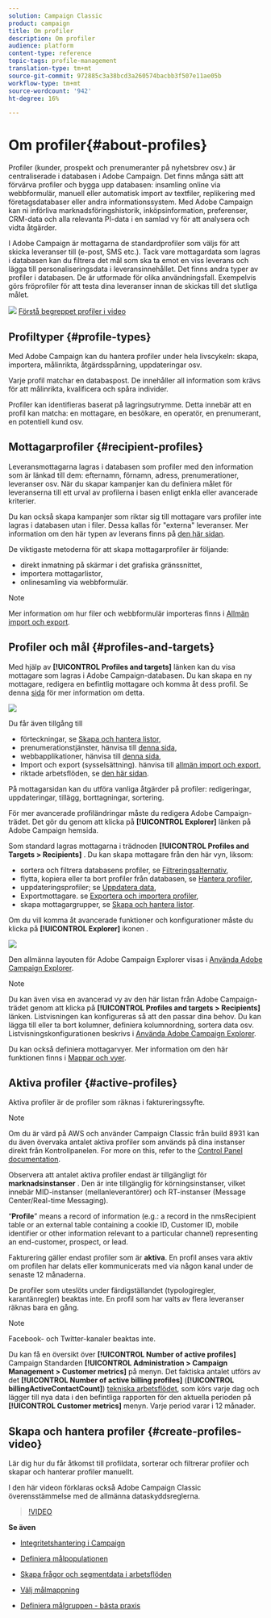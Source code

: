 ```yaml
---
solution: Campaign Classic
product: campaign
title: Om profiler
description: Om profiler
audience: platform
content-type: reference
topic-tags: profile-management
translation-type: tm+mt
source-git-commit: 972885c3a38bcd3a260574bacbb3f507e11ae05b
workflow-type: tm+mt
source-wordcount: '942'
ht-degree: 16%

---
```



# Om profiler{#about-profiles}

Profiler (kunder, prospekt och prenumeranter på nyhetsbrev osv.) är centraliserade i databasen i Adobe Campaign. Det finns många sätt att förvärva profiler och bygga upp databasen: insamling online via webbformulär, manuell eller automatisk import av textfiler, replikering med företagsdatabaser eller andra informationssystem. Med Adobe Campaign kan ni införliva marknadsföringshistorik, inköpsinformation, preferenser, CRM-data och alla relevanta PI-data i en samlad vy för att analysera och vidta åtgärder.

I Adobe Campaign är mottagarna de standardprofiler som väljs för att skicka leveranser till (e-post, SMS etc.). Tack vare mottagardata som lagras i databasen kan du filtrera det mål som ska ta emot en viss leverans och lägga till personaliseringsdata i leveransinnehållet. Det finns andra typer av profiler i databasen. De är utformade för olika användningsfall. Exempelvis görs fröprofiler för att testa dina leveranser innan de skickas till det slutliga målet.

![](assets/do-not-localize/how-to-video.png) [Förstå begreppet profiler i video](#create-profiles-video)

## Profiltyper {#profile-types}

Med Adobe Campaign kan du hantera profiler under hela livscykeln: skapa, importera, målinrikta, åtgärdsspårning, uppdateringar osv.

Varje profil matchar en databaspost. De innehåller all information som krävs för att målinrikta, kvalificera och spåra individer.

Profiler kan identifieras baserat på lagringsutrymme. Detta innebär att en profil kan matcha: en mottagare, en besökare, en operatör, en prenumerant, en potentiell kund osv.

## Mottagarprofiler {#recipient-profiles}

Leveransmottagarna lagras i databasen som profiler med den information som är länkad till dem: efternamn, förnamn, adress, prenumerationer, leveranser osv. När du skapar kampanjer kan du definiera målet för leveranserna till ett urval av profilerna i basen enligt enkla eller avancerade kriterier.

Du kan också skapa kampanjer som riktar sig till mottagare vars profiler inte lagras i databasen utan i filer. Dessa kallas för &quot;externa&quot; leveranser. Mer information om den här typen av leverans finns på [den här sidan](../../delivery/using/steps-defining-the-target-population.md#selecting-external-recipients).

De viktigaste metoderna för att skapa mottagarprofiler är följande:

* direkt inmatning på skärmar i det grafiska gränssnittet,
* importera mottagarlistor,
* onlinesamling via webbformulär.

>[!NOTE]
>
>Mer information om hur filer och webbformulär importeras finns i [Allmän import och export](../../platform/using/generic-imports-and-exports.md).

## Profiler och mål {#profiles-and-targets}

Med hjälp av **[!UICONTROL Profiles and targets]** länken kan du visa mottagare som lagras i Adobe Campaign-databasen. Du kan skapa en ny mottagare, redigera en befintlig mottagare och komma åt dess profil. Se denna [sida](../../platform/using/editing-a-profile.md) för mer information om detta.

![](assets/d_ncs_user_interface_target_link.png)

Du får även tillgång till

* förteckningar, se [Skapa och hantera listor](../../platform/using/creating-and-managing-lists.md),
* prenumerationstjänster, hänvisa till [denna sida](../../delivery/using/managing-subscriptions.md),
* webbapplikationer, hänvisa till [denna sida](../../web/using/about-web-applications.md),
* Import och export (sysselsättning). hänvisa till [allmän import och export](../../platform/using/generic-imports-and-exports.md),
* riktade arbetsflöden, se [den här sidan](../../workflow/using/building-a-workflow.md#implementation-steps-).

På mottagarsidan kan du utföra vanliga åtgärder på profiler: redigeringar, uppdateringar, tillägg, borttagningar, sortering.

För mer avancerade profiländringar måste du redigera Adobe Campaign-trädet. Det gör du genom att klicka på **[!UICONTROL Explorer]** länken på Adobe Campaign hemsida.

Som standard lagras mottagarna i trädnoden **[!UICONTROL Profiles and Targets > Recipients]** . Du kan skapa mottagare från den här vyn, liksom:

* sortera och filtrera databasens profiler, se [Filtreringsalternativ](../../platform/using/filtering-options.md),
* flytta, kopiera eller ta bort profiler från databasen, se [Hantera profiler](../../platform/using/managing-profiles.md),
* uppdateringsprofiler; se [Uppdatera data](../../platform/using/updating-data.md),
* Exportmottagare. se [Exportera och importera profiler](../../platform/using/exporting-and-importing-profiles.md),
* skapa mottagargrupper, se [Skapa och hantera listor](../../platform/using/creating-and-managing-lists.md).

Om du vill komma åt avancerade funktioner och konfigurationer måste du klicka på **[!UICONTROL Explorer]** ikonen .

![](assets/d_ncs_user_interface01.png)

Den allmänna layouten för Adobe Campaign Explorer visas i [Använda Adobe Campaign Explorer](../../platform/using/adobe-campaign-workspace.md#using-adobe-campaign-explorer).

>[!NOTE]
>
>Du kan även visa en avancerad vy av den här listan från Adobe Campaign-trädet genom att klicka på **[!UICONTROL Profiles and targets > Recipients]** länken. Listvisningen kan konfigureras så att den passar dina behov. Du kan lägga till eller ta bort kolumner, definiera kolumnordning, sortera data osv. Listvisningskonfigurationen beskrivs i [Använda Adobe Campaign Explorer](../../platform/using/adobe-campaign-workspace.md#using-adobe-campaign-explorer).
>
>Du kan också definiera mottagarvyer. Mer information om den här funktionen finns i [Mappar och vyer](../../platform/using/access-management.md#folders-and-views).

## Aktiva profiler {#active-profiles}

Aktiva profiler är de profiler som räknas i faktureringssyfte.

>[!NOTE]
>
>Om du är värd på AWS och använder Campaign Classic från build 8931 kan du även övervaka antalet aktiva profiler som används på dina instanser direkt från Kontrollpanelen. For more on this, refer to the [Control Panel documentation](https://docs.adobe.com/content/help/en/control-panel/using/performance-monitoring/active-profiles-monitoring.html).
>
>Observera att antalet aktiva profiler endast är tillgängligt för **marknadsinstanser** . Den är inte tillgänglig för körningsinstanser, vilket innebär MID-instanser (mellanleverantörer) och RT-instanser (Message Center/Real-time Messaging).

“**Profile**” means a record of information (e.g.: a record in the nmsRecipient table or an external table containing a cookie ID, Customer ID, mobile identifier or other information relevant to a particular channel) representing an end-customer, prospect, or lead.

Fakturering gäller endast profiler som är **aktiva**. En profil anses vara aktiv om profilen har delats eller kommunicerats med via någon kanal under de senaste 12 månaderna.

De profiler som uteslöts under färdigställandet (typologiregler, karantänregler) beaktas inte. En profil som har valts av flera leveranser räknas bara en gång.

>[!NOTE]
>
>Facebook- och Twitter-kanaler beaktas inte.

Du kan få en översikt över **[!UICONTROL Number of active profiles]** Campaign Standarden **[!UICONTROL Administration > Campaign Management > Customer metrics]** på menyn. Det faktiska antalet utförs av det **[!UICONTROL Number of active billing profiles]** (**[!UICONTROL billingActiveContactCount]**) [tekniska arbetsflödet](../../workflow/using/deliveries.md), som körs varje dag och lägger till nya data i den befintliga rapporten för den aktuella perioden på **[!UICONTROL Customer metrics]** menyn. Varje period varar i 12 månader.

## Skapa och hantera profiler {#create-profiles-video}

Lär dig hur du får åtkomst till profildata, sorterar och filtrerar profiler och skapar och hanterar profiler manuellt.

I den här videon förklaras också Adobe Campaign Classic överensstämmelse med de allmänna dataskyddsreglerna.

>[!VIDEO](https://video.tv.adobe.com/v/35611?quality=12)

**Se även**

* [Integritetshantering i Campaign](https://helpx.adobe.com/se/campaign/kb/acc-privacy.html)

* [Definiera målpopulationen](../../delivery/using/define-the-right-audience.md)

* [Skapa frågor och segmentdata i arbetsflöden](../../workflow/using/targeting-data.md)

* [Välj målmappning](../../delivery/using/selecting-a-target-mapping.md)

* [Definiera målgruppen - bästa praxis](../../delivery/using/define-the-right-audience.md)
